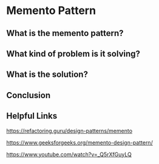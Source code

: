 # Memento Pattern

## What is the memento pattern?

## What kind of problem is it solving?

## What is the solution?

## Conclusion

## Helpful Links

https://refactoring.guru/design-patterns/memento

https://www.geeksforgeeks.org/memento-design-pattern/

https://www.youtube.com/watch?v=_Q5rXfGuyLQ
